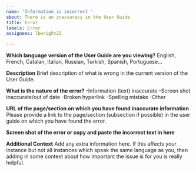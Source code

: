 ```yaml
---
name: 'Information is incorrect '
about: There is an inaccuracy in the User Guide
title: Error
labels: Error
assignees: lbwright22

---
```


**Which language version of the User Guide are you viewing?**
English, French, Catalan, Italian, Russian, Turkish, Spanish, Portuguese...

**Description**
Brief description of what is wrong in the current version of the User Guide. 

**What is the nature of the error?**
-Information (text) inaccurate
-Screen shot inaccurate/out of date
-Broken hyperlink
-Spelling mistake
-Other

**URL of the page/section on which you have found inaccurate information**
Please provide a link to the page/section (subsection if possible) in the user guide on which you have found the error.

**Screen shot of the error or copy and paste the incorrect text in here**


**Additional Context**
Add any extra information here. If this affects your instance but not all instances which speak the same language as you, then adding in some context about how important the issue is for you is really helpful.

